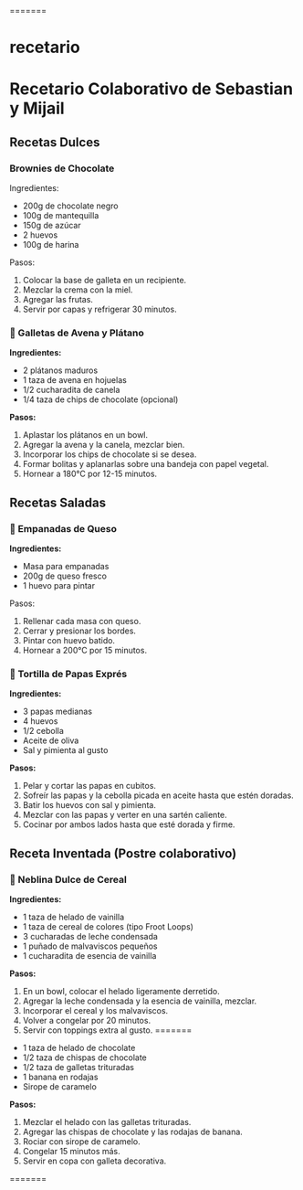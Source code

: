 
=======

# recetario


# Recetario Colaborativo de Sebastian y Mijail

## Recetas Dulces

### Brownies de Chocolate
Ingredientes:
- 200g de chocolate negro
- 100g de mantequilla
- 150g de azúcar
- 2 huevos
- 100g de harina

Pasos:
1. Colocar la base de galleta en un recipiente.
2. Mezclar la crema con la miel.
3. Agregar las frutas.
4. Servir por capas y refrigerar 30 minutos.


### 🍪 Galletas de Avena y Plátano  
**Ingredientes:**  
- 2 plátanos maduros  
- 1 taza de avena en hojuelas  
- 1/2 cucharadita de canela  
- 1/4 taza de chips de chocolate (opcional)

**Pasos:**  
1. Aplastar los plátanos en un bowl.  
2. Agregar la avena y la canela, mezclar bien.  
3. Incorporar los chips de chocolate si se desea.  
4. Formar bolitas y aplanarlas sobre una bandeja con papel vegetal.  
5. Hornear a 180°C por 12-15 minutos.

## Recetas Saladas

### 🧀 Empanadas de Queso
**Ingredientes:**
- Masa para empanadas
- 200g de queso fresco
- 1 huevo para pintar

Pasos:
1. Rellenar cada masa con queso.
2. Cerrar y presionar los bordes.
3. Pintar con huevo batido.
4. Hornear a 200°C por 15 minutos.


### 🥔 Tortilla de Papas Exprés  
**Ingredientes:**  
- 3 papas medianas  
- 4 huevos  
- 1/2 cebolla  
- Aceite de oliva  
- Sal y pimienta al gusto

**Pasos:**  
1. Pelar y cortar las papas en cubitos.  
2. Sofreír las papas y la cebolla picada en aceite hasta que estén doradas.  
3. Batir los huevos con sal y pimienta.  
4. Mezclar con las papas y verter en una sartén caliente.  
5. Cocinar por ambos lados hasta que esté dorada y firme.

## Receta Inventada (Postre colaborativo)

### 🍨 Neblina Dulce de Cereal

**Ingredientes:**
- 1 taza de helado de vainilla
- 1 taza de cereal de colores (tipo Froot Loops)
- 3 cucharadas de leche condensada
- 1 puñado de malvaviscos pequeños
- 1 cucharadita de esencia de vainilla

**Pasos:**
1. En un bowl, colocar el helado ligeramente derretido.
2. Agregar la leche condensada y la esencia de vainilla, mezclar.
3. Incorporar el cereal y los malvaviscos.
4. Volver a congelar por 20 minutos.
5. Servir con toppings extra al gusto.
=======
- 1 taza de helado de chocolate
- 1/2 taza de chispas de chocolate
- 1/2 taza de galletas trituradas
- 1 banana en rodajas
- Sirope de caramelo

**Pasos:**
1. Mezclar el helado con las galletas trituradas.
2. Agregar las chispas de chocolate y las rodajas de banana.
3. Rociar con sirope de caramelo.
4. Congelar 15 minutos más.
5. Servir en copa con galleta decorativa.



=======